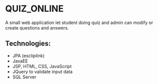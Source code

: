 # QUIZ_ONLINE
A small web application let student doing quiz and admin can modify or create questions and answers.
## Technologies:
* JPA (escliplink)
* JavaEE
* JSP, HTML, CSS, JavaScript
* JQuery to validate input data
* SQL Server
